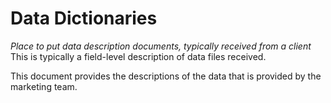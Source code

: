# Data Dictionaries
_Place to put data description documents, typically received from a client_
This is typically a field-level description of data files received.

This document provides the descriptions of the data that is provided by the marketing team. 




